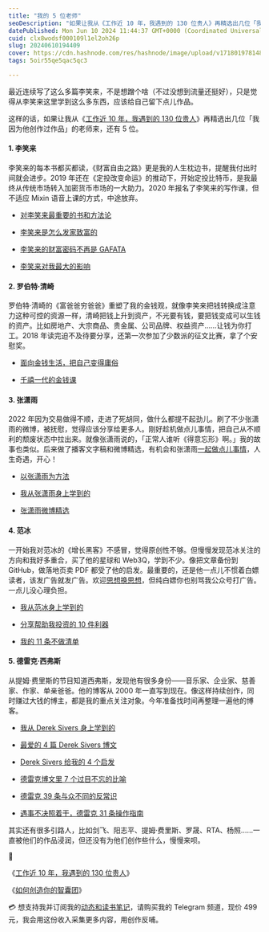 ```yaml
---
title: "我的 5 位老师"
seoDescription: "如果让我从《工作近 10 年，我遇到的 130 位贵人》再精选出几位「我因为他创作过作品」的老师来，还有 5 位。"
datePublished: Mon Jun 10 2024 11:44:37 GMT+0000 (Coordinated Universal Time)
cuid: clx8wodsf000109l1el2oh26p
slug: 20240610194409
cover: https://cdn.hashnode.com/res/hashnode/image/upload/v1718019781485/147ec49b-4c26-4360-b160-fb08cc034444.jpeg
tags: 5oir55qe5qac5qc3

---
```


最近连续写了这么多篇李笑来，不是想蹭个啥（不过没想到流量还挺好），只是觉得从李笑来这里学到这么多东西，应该给自己留下点儿作品。

这样的话，如果让我从《[工作近 10 年，我遇到的 130 位贵人](https://mp.weixin.qq.com/s?__biz=MzI3MzU5MDA1OQ==&mid=2247487816&idx=1&sn=dd5f3286fa6f96a23017577cb87d25c6&chksm=eb21a30cdc562a1a88789c777dfbc9f742b016761c255d8311cdfb1ce4fc11aec1356983c265&token=2921893&lang=zh_CN&poc_token=HDKjXmajOD-ZYJXN-sk_Gc02YEP7fY7hKAhDtMY8)》再精选出几位「我因为他创作过作品」的老师来，还有 5 位。

#### **1\. 李笑来**

李笑来的每本书都买都读，《财富自由之路》更是我的人生枕边书，提醒我付出时间就会进步。2019 年还在《定投改变命运》的推动下，开始定投比特币，是我最终从传统市场转入加密货币市场的一大助力。2020 年报名了李笑来的写作课，但不适应 Mixin 语音上课的方式，中途放弃。

* [对李笑来最重要的书和方法论](https://mp.weixin.qq.com/s?__biz=MzI3MzU5MDA1OQ==&mid=2247488511&idx=1&sn=f722c6ae8592d19a229345dacf739189&chksm=eb21a1bbdc5628ad5133681dc84b0cbd982ba695859595461e1779e3cf9859fde4aa0b7d5822#rd)
    
* [李笑来是怎么发家致富的](https://mp.weixin.qq.com/s?__biz=MzI3MzU5MDA1OQ==&mid=2247488502&idx=1&sn=42f5b3dd22f34d9aca18b61c65439ece&chksm=eb21a1b2dc5628a414339a40592998b863af52bc59884da9e72cd04b2ff9e7cabdbbb1fb7232#rd)
    
* [李笑来的财富密码不再是 GAFATA](https://mp.weixin.qq.com/s?__biz=MzI3MzU5MDA1OQ==&mid=2247488491&idx=1&sn=b87bfc7d31ebeaeaa620c2b1b0ec8da4&chksm=eb21a1afdc5628b920c66bfa6c7fc9e7b342d2cd25054349b47db7394d1462e82d399f2a85b5#rd)
    
* [李笑来对我最大的影响](https://mp.weixin.qq.com/s?__biz=MzI3MzU5MDA1OQ==&mid=2247488481&idx=1&sn=8a3bee632df705f5c60a3530da2c827d&chksm=eb21a1a5dc5628b3e1b41b7b0716bb8894217fb189f799e528906af9c584c2a1b2379844773e#rd)
    

#### **2\. 罗伯特·清崎**

罗伯特·清崎的《富爸爸穷爸爸》重塑了我的金钱观，就像李笑来把钱转换成注意力这种可控的资源一样，清崎把钱上升到资产，不光要有钱，要把钱变成可以生钱的资产。比如房地产、大宗商品、贵金属、公司品牌、权益资产……让钱为你打工。2018 年读完迫不及待要分享，还第一次参加了少数派的征文比赛，拿了个安慰奖。

* [面向金钱生活，把自己变得庸俗](https://mp.weixin.qq.com/s?__biz=MzI3MzU5MDA1OQ==&mid=2247485785&idx=1&sn=5a21d89dc92243929a3e057814935423&chksm=eb21bb1ddc56320b36a1179ceaf3f986b90720a11669d41b6cf38269a1afa4483d672a435d3b#rd)
    
* [千禧一代的金钱课](https://www.bilibili.com/video/BV1mK4y1b761/?p=1)
    

#### **3\. 张潇雨**

2022 年因为交易做得不顺，走进了死胡同，做什么都提不起劲儿。刷了不少张潇雨的微博，被抚慰，觉得应该分享给更多人。刚好趁机做点儿事情，把自己从不顺利的颓废状态中拉出来。就像张潇雨说的，「正常人谁听《得意忘形》啊。」我的故事也类似。后来做了播客文字稿和微博精选，有机会和张潇雨[一起做点儿事情](https://mp.weixin.qq.com/s?__biz=MzI3MzU5MDA1OQ==&mid=2247487776&idx=1&sn=7bf047e0f57592036329e86052279542&chksm=eb21a364dc562a723d8c6dd0e641a99faa94765ad975080e973e0e7b9689ba4da3f9ee23695d#rd)，人生奇遇，开心！

* [以张潇雨为方法](https://mp.weixin.qq.com/s?__biz=MzI3MzU5MDA1OQ==&mid=2247486725&idx=1&sn=2ce0548d6b1e31883d09ec8c579a340e&chksm=eb21bf41dc56365775cbcce3085d38830817950b5217ec08786f25c9a4c6ecb631dbae6068c9#rd)
    
* [我从张潇雨身上学到的](https://mp.weixin.qq.com/s?__biz=MzI3MzU5MDA1OQ==&mid=2247486669&idx=1&sn=c36887eaf0d64cc27cda0e8298996d13&chksm=eb21be89dc56379f356c63da41391c60387fd3676396c636a09a7a648cd81e3751876099b3b7#rd)
    
* [张潇雨微博精选](https://rili.zxy.wiki/)
    

#### **4\. 范冰**

一开始我对范冰的《增长黑客》不感冒，觉得原创性不够。但慢慢发现范冰关注的方向和我好多重合，买了他的星球和 Web3Q，学到不少。像把文章备份到 GitHub，做落地页卖 PDF 都受了他的启发。最重要的，还是他一点儿不惯着白嫖读者，该发广告就发广告。欢迎[思想换思想](https://xdash.notion.site/aa9a5c846f3d4bbea772e5ffafd4183a)，但纯白嫖你也别骂我公众号打广告。一点儿没心理负担。

* [我从范冰身上学到的](https://mp.weixin.qq.com/s?__biz=MzI3MzU5MDA1OQ==&mid=2247487837&idx=1&sn=f6b17e5f9ad9f3a177c267b9c6a09ec4&chksm=eb21a319dc562a0face5c4e9bcdb7861c8b8f3e59e4f2bfa2530d4da0cbb2668c9813fdd381b#rd)
    
* [分享帮助我投资的 10 件利器](https://mp.weixin.qq.com/s?__biz=MzI3MzU5MDA1OQ==&mid=2247487875&idx=1&sn=95ffca1480cc7c0b32c6a0a6489aaea5&chksm=eb21a3c7dc562ad134e92d6aff07c795fbf2b0d2ab5d92ecdec96dc16f488a6b148d3d002c9e#rd)
    
* [我的 11 条不做清单](https://mp.weixin.qq.com/s?__biz=MzI3MzU5MDA1OQ==&mid=2247487857&idx=1&sn=cde3084722f395999f37134bcae4308c&chksm=eb21a335dc562a235a982b153c1763df7fa609d9fc3fd098eeb6d31162d0608f06c5035e3a07#rd)
    

#### **5\. 德雷克·西弗斯**

从提姆·费里斯的节目知道西弗斯，发现他有很多身份——音乐家、企业家、慈善家、作家、单亲爸爸。他的博客从 2000 年一直写到现在。像这样持续创作，同时赚过大钱的博主，都是我的重点关注对象。今年准备找时间再整理一遍他的博客。

* [我从 Derek Sivers 身上学到的](https://mp.weixin.qq.com/s?__biz=MzI3MzU5MDA1OQ==&mid=2247488379&idx=1&sn=a4d6863665a56a73496dcb57f2daff13&chksm=eb21a13fdc562829378860886e04bb34196313f90187afc0fed9dfa80b7a6f9344dcd4733979#rd)
    
* [最爱的 4 篇 Derek Sivers 博文](https://mp.weixin.qq.com/s?__biz=MzI3MzU5MDA1OQ==&mid=2247488381&idx=1&sn=5fdfdc3b7545c5268dd3b23d15f27f6f&chksm=eb21a139dc56282f3b315b83c86d3ec50f718ec88a42805b88ba55465a80967cbccf19cdcbd1#rd)
    
* [Derek Sivers 给我的 4 个启发](https://mp.weixin.qq.com/s?__biz=MzI3MzU5MDA1OQ==&mid=2247488385&idx=1&sn=9fe747b683aed0e765f49817de23ef80&chksm=eb21a1c5dc5628d375b53de33b654269ba06236cf9d7d44a95d2c8287b5d066c1c3d9105af23#rd)
    
* [德雷克博文里 7 个过目不忘的比喻](https://mp.weixin.qq.com/s?__biz=MzI3MzU5MDA1OQ==&mid=2247488395&idx=1&sn=368d66b86c94939883e4a9d0fca42624&chksm=eb21a1cfdc5628d9dc5e7fb7589c031b3a66aa230d32fbd873f14fb2020c52bbefb950322f64#rd)
    
* [德雷克 39 条与众不同的反常识](https://mp.weixin.qq.com/s?__biz=MzI3MzU5MDA1OQ==&mid=2247488404&idx=1&sn=5dc77b6849d7cb8d0a6edbc3f65fd6fa&chksm=eb21a1d0dc5628c6e15d4d4a3b262d6175a1ad09f7be616e23e194c54e1e92cfba2c7a54eb90#rd)
    
* [遇事不决照着干，德雷克 31 条操作指南](https://mp.weixin.qq.com/s?__biz=MzI3MzU5MDA1OQ==&mid=2247488416&idx=1&sn=81599fcc7d5ebe8b8aea352d91fdf5ec&chksm=eb21a1e4dc5628f2326b7fa38b86dd408659604248cae5384a90e841d46989564da0c92de153#rd)
    

其实还有很多引路人，比如剑飞、阳志平、提姆·费里斯、罗晟、RTA、杨照……一直被他们的作品浸润，但还没有为他们创作些什么，慢慢来呗。

🔗

《[工作近 10 年，我遇到的 130 位贵人](https://mp.weixin.qq.com/s?__biz=MzI3MzU5MDA1OQ==&mid=2247487816&idx=1&sn=dd5f3286fa6f96a23017577cb87d25c6&chksm=eb21a30cdc562a1a88789c777dfbc9f742b016761c255d8311cdfb1ce4fc11aec1356983c265&token=2921893&lang=zh_CN&poc_token=HDKjXmajOD-ZYJXN-sk_Gc02YEP7fY7hKAhDtMY8)》

《[如何创造你的智囊团](https://mp.weixin.qq.com/s?__biz=MzI3MzU5MDA1OQ==&mid=2247488357&idx=1&sn=f8287b51b336d22b5d08f6213cbd722c&chksm=eb21a121dc562837d8998371454b227a9fac85e2a33cf26f145e904541d4c196b7ae5afb3213#rd)》

💳 想支持我并订阅我的[动态和读书笔记](https://mp.weixin.qq.com/s/A_yK10ktL8Nl7RzsnGwzEg)，请购买我的 Telegram 频道，现价 499 元，我会用这份收入采集更多内容，用创作反哺。